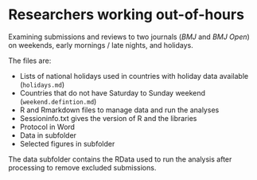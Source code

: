 # Researchers working out-of-hours
Examining submissions and reviews to two journals (_BMJ_ and _BMJ Open_) on weekends, early mornings / late nights, and holidays.

The files are:
* Lists of national holidays used in countries with holiday data available (`holidays.md`)
* Countries that do not have Saturday to Sunday weekend (`weekend.defintion.md`)
* R and Rmarkdown files to manage data and run the analyses
* Sessioninfo.txt gives the version of R and the libraries
* Protocol in Word
* Data in subfolder
* Selected figures in subfolder

The data subfolder contains the RData used to run the analysis after processing to remove excluded submissions.
